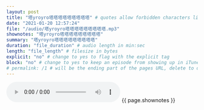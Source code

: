 ```yaml
---
layout: post
title: "塔yroyro塔塔塔塔塔塔塔塔塔" # quotes allow forbidden characters like the colon
date: "2021-01-20 12:57:24"
file: "/audio/塔yroyro塔塔塔塔塔塔塔塔塔.mp3"
shownotes: "塔yroyro塔塔塔塔塔塔塔塔塔"
summary: "塔yroyro塔塔塔塔塔塔塔塔塔"
duration: "file_duration" # audio length in min:sec
length: "file_length" # filesize in bytes
explicit: "no" # change to yes to flag with the explicit tag
block: "no" # change to yes to keep an episode from showing up in iTunes
# permalink: /1 # will be the ending part of the pages URL, delete to default to the title
---
```


<audio controls>
<source src="{{site.url}}{{site.baseurl}}{{ page.file }}" type="audio/x-mp3">
Your browser does not support the audio element.
</audio>
{{ page.shownotes }}
